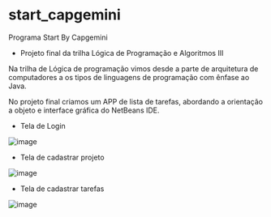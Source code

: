 # start_capgemini
Programa Start By Capgemini

* Projeto final da trilha Lógica de Programação e Algoritmos III

Na trilha de Lógica de programação vimos desde a parte de arquitetura de computadores a os tipos de linguagens de programação com ênfase ao Java.

No projeto final criamos um APP de lista de tarefas, abordando a orientação a objeto e interface gráfica do NetBeans IDE.

- Tela de Login

![image](https://user-images.githubusercontent.com/86630795/231492879-34e3e0a6-9ee9-4548-ba7c-1f38a82c5b9a.png)

- Tela de cadastrar projeto

![image](https://user-images.githubusercontent.com/86630795/231493299-3310726f-3939-494d-ae8a-e1f811d73655.png)

- Tela de cadastrar tarefas

![image](https://user-images.githubusercontent.com/86630795/231493636-ddcaa6f4-0514-4278-af39-45c18c6d790a.png)
